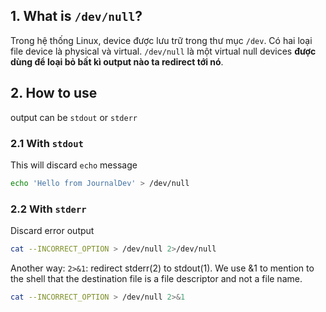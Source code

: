 ## 1. What is `/dev/null`?

Trong hệ thống Linux, device được lưu trữ trong thư mục `/dev`. Có hai loại file device là physical và virtual. `/dev/null` là một virtual null devices **được dùng để loại bỏ bất kì output nào ta redirect tới nó**.

## 2. How to use

output can be `stdout` or `stderr`

### 2.1 With `stdout`

This will discard `echo` message 

```bash
echo 'Hello from JournalDev' > /dev/null
```

### 2.2 With `stderr`

Discard error output
```bash
cat --INCORRECT_OPTION > /dev/null 2>/dev/null
```

Another way:
`2>&1`: redirect stderr(2) to stdout(1). We use &1 to mention to the shell that the destination file is a file descriptor and not a file name.

```bash
cat --INCORRECT_OPTION > /dev/null 2>&1
```

